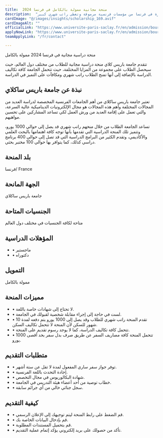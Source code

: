 ```yaml
---
title:  منحة مجانية ممولة بالكامل في فرنسا 2024 
description:  "فرصة ذهبية للحصول علي منحة ضخمة والتي تؤمن تمويل التأشيرة في فرنسا من مؤسسات فرنسية مرموقة وتعطي راتب شهري كبير." 
cardImage: "@/images/insights/scholarship_169.avif" 
cardImageAlt: "" 
officialLink: "https://www.universite-paris-saclay.fr/en/admission/bourses-et-aides-financieres/international-masters-scholarships-program-idex" 
applyNowLink: "https://www.universite-paris-saclay.fr/en/admission/bourses-et-aides-financieres/international-masters-scholarships-program-idex" 
teamApplyLink: "/fr/contact"

---
```


منحة دراسية مجانية في فرنسا 2024 ممولة بالكامل

تتقدم جامعة باريس كلاي منحة دراسية مجانية للطلاب من مختلف دول العالم، حيث سيحصل الطلاب على مجموعة من المزايا المختلفة، حيث تتحمل الجامعة كافة تكاليف الدراسة بالإضافة إلى أنها تمنح الطلاب راتب شهري ومكافآت على التميز في الدراسة.

## نبذة عن جامعة باريس ساكلاي

تعتبر جامعة باريس ساكلاي من أهم الجامعات الفرنسية المخصصة لدراسة العديد من المجالات المختلفة وأهم هذه المجالات هو مجال الإلكترونيات الديناميكية عالية السرعة، والتي تعمل على إقامة العديد من ورش العمل لكي تساعد المشاركين على تحسين مواهبهم.

تساعد الجامعة الطلاب من خلال منحهم راتب شهري قد يصل إلى حوالي 1000 يورو، وتتميز تلك المنحة الدراسية التي تقدمها بأنها توجه كافة اهتمامها بالبحث العلمي والأكاديمي، وتقدم الكثير من البرامج الدراسية التي قد تصل إلى حوالي 400 برنامج دراسي كذلك، كما يتوافر بها حوالي 100 مختبر بحثي.

## بلد المنحة

فرنسا/ France

## الجهة المانحة

جامعة باريس ساكلاي

## الجنسيات المتاحة

متاحة لكافة الجنسيات في مختلف دول العالم

## المؤهلات الدراسية

- • ماجستير
- • دكتوراه

## التمويل

ممولة بالكامل

## مميزات المنحة

- • لا تحتاج إلى شهادات خاصة باللغة.
- • لست في حاجة إلى إجراء مقابلة شخصية لقبولك في الجامعة.
- • تقدم المنحة راتب شهري للطلاب وقد يصل إلى 1000 يورو يتم دفعه لمدة 10 شهور للسكن لأن المنحة لا تتحمل تكاليف السكن.
- • تتحمل كافة تكاليف الدراسة، كما لا يوجد رسوم تقديم على المنحة.
- • تتحمل المنحة كافة مصاريف السفر عن طريق صرف بدل سفر بحد أقصى 1000 يورو.

## متطلبات التقديم

- • توفر جواز سفر ساري المفعول لمدة لا تقل عن ستة أشهر.
- • إجادة التحدث باللغة الفرنسية.
- • شهادة البكالوريوس في مجال التخصص.
- • خطاب توصية من أحد أعضاء هيئة التدريس في الجامعة.
- • سجل جنائي خالي من أي جرائم سابقة.

## كيفية التقديم

- • قم الضغط على رابط المنحة ليتم توجيهك إلى الإعلان الرسمي.
- • قم بإدخال البيانات الخاصة بك.
- • قم بتحميل المستندات المطلوبة.
- • تأكد من حصولك على بريد إلكتروني يؤكد إتمام عملية التقديم.

